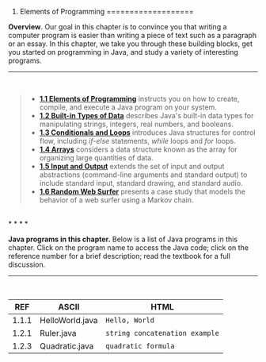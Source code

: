 1.   Elements of Programming
===================


**Overview**. Our goal in this chapter is to convince you that writing a computer program is easier than writing a piece of text such as a paragraph or an essay. In this chapter, we take you through these building blocks, get you started on programming in Java, and study a variety of interesting programs.




----------


<br />



> - [**1.1 Elements of Programming**][1] instructs you on how to create, compile, and execute a Java program on your system.
> - [**1.2 Built-in Types of Data**][2] describes Java's built-in data types for manipulating strings, integers, real numbers, and booleans.
> - [**1.3 Conditionals and Loops**][3] introduces Java structures for control flow, including *if-else* statements, *while* loops and *for* loops.
> - [**1.4 Arrays**][4] considers a data structure known as the array for organizing large quantities of data.
> - [**1.5 Input and Output**][5] extends the set of input and output abstractions (command-line arguments and standard output) to include standard input, standard drawing, and standard audio.
> - [**1.6 Random Web Surfer**][6] presents a case study that models the behavior of a web surfer using a Markov chain.

<br/>
* * * * 

**Java programs in this chapter.** Below is a list of Java programs in this chapter. Click on the program name to access the Java code; click on the reference number for a brief description; read the textbook for a full discussion.

* * * * * 
<br/>

| REF     | ASCII               | HTML               |
 ------   | ------------------- | ------------------
| 1.1.1   | HelloWorld.java | `Hello, World` |
| 1.2.1   | Ruler.java | `string concatenation example` |
| 1.2.3   | Quadratic.java | `quadratic formula` |




  [1]: http://introcs.cs.princeton.edu/java/11hello/
  [2]: http://introcs.cs.princeton.edu/java/12types/
  [3]: http://introcs.cs.princeton.edu/java/13flow/
  [4]: http://introcs.cs.princeton.edu/java/14array/
  [5]: http://introcs.cs.princeton.edu/java/15inout/
  [6]: http://introcs.cs.princeton.edu/java/16pagerank/

